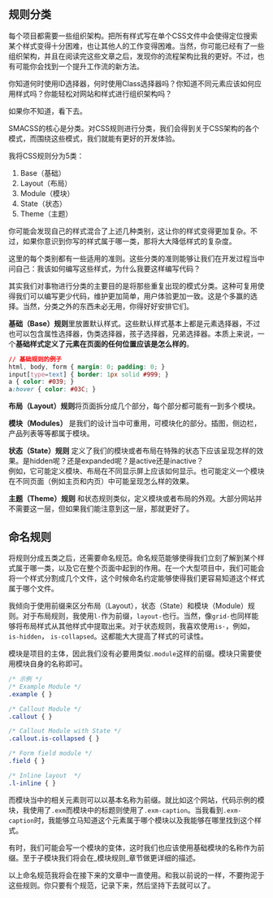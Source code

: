 ## 规则分类

每个项目都需要一些组织架构。把所有样式写在单个CSS文件中会使得定位搜索某个样式变得十分困难，也让其他人的工作变得困难。当然，你可能已经有了一些组织架构，并且在阅读完这些文章之后，发现你的流程架构比我的更好。不过，也有可能你会找到一个提升工作流的新方法。

你知道何时使用ID选择器，何时使用Class选择器吗？你知道不同元素应该如何应用样式吗？你能轻松对网站和样式进行组织架构吗？

如果你不知道，看下去。

SMACSS的核心是分类。对CSS规则进行分类，我们会得到关于CSS架构的各个模式，而围绕这些模式，我们就能有更好的开发体验。

我将CSS规则分为5类：

1. Base（基础）
2. Layout（布局）
3. Module（模块）
4. State（状态）
5. Theme（主题）

你可能会发现自己的样式混合了上述几种类别，这让你的样式变得更加复杂。不过，如果你意识到你写的样式属于哪一类，那将大大降低样式的复杂度。

这里的每个类别都有一些适用的准则。这些分类的准则能够让我们在开发过程当中问自己：我该如何编写这些样式，为什么我要这样编写代码？

其实我们对事物进行分类的主要目的是将那些重复出现的模式分类。这种可复用使得我们可以编写更少代码，维护更加简单，用户体验更加一致。这是个多赢的选择。当然，分类之外的东西未必无用，你得好好安排它们。

**基础（Base）规则**里放置默认样式。这些默认样式基本上都是元素选择器，不过也可以包含属性选择器，伪类选择器，孩子选择器，兄弟选择器。本质上来说，一个**基础样式定义了元素在页面的任何位置应该是怎么样的**。

```css
// 基础规则的例子
html, body, form { margin: 0; padding: 0; }
input[type=text] { border: 1px solid #999; }
a { color: #039; }
a:hover { color: #03C; }
```

**布局（Layout）规则**将页面拆分成几个部分，每个部分都可能有一到多个模块。

**模块（Modules）** 是我们的设计当中可重用，可模块化的部分。插图，侧边栏，产品列表等等都属于模块。

**状态（State）规则** 定义了我们的模块或者布局在特殊的状态下应该呈现怎样的效果。是hidden呢？还是expanded呢？是active还是inactive？  
例如，它可能定义模块、布局在不同显示屏上应该如何显示。也可能定义一个模块在不同页面（例如主页和内页）中可能呈现怎么样的效果。

**主题（Theme）规则** 和状态规则类似，定义模块或者布局的外观。大部分网站并不需要这一层，但如果我们能注意到这一层，那就更好了。

## 命名规则

将规则分成五类之后，还需要命名规范。命名规范能够使得我们立刻了解到某个样式属于哪一类，以及它在整个页面中起到的作用。在一个大型项目中，我们可能会将一个样式分割成几个文件，这个时候命名约定能够使得我们更容易知道这个样式属于哪个文件。

我倾向于使用前缀来区分布局（Layout），状态（State）和模块（Module）规则。对于布局规则，我使用`l-`作为前缀，`layout-`也行。当然，像`grid-`也同样能够将布局样式从其他样式中提取出来。对于状态规则，我喜欢使用`is-`，例如，`is-hidden`， `is-collapsed`。这都能大大提高了样式的可读性。

模块是项目的主体，因此我们没有必要用类似`.module`这样的前缀。模块只需要使用模块自身的名称即可。

```css
/* 示例 */
/* Example Module */
.example { }

/* Callout Module */
.callout { }

/* Callout Module with State */
.callout.is-collapsed { }

/* Form field module */
.field { }

/* Inline layout  */
.l-inline { }
```

而模块当中的相关元素则可以以基本名称为前缀。就比如这个网站，代码示例的模块，我使用了`.exm`而模块中的标题则使用了`.exm-caption`。当我看到`.exm-caption`时，我能够立马知道这个元素属于哪个模块以及我能够在哪里找到这个样式。

有时，我们可能会写一个模块的变体，这时我们也应该使用基础模块的名称作为前缀。至于子模块我们将会在_模块规则_章节做更详细的描述。

以上命名规范我将会在接下来的文章中一直使用。和我以前说的一样，不要拘泥于这些规则。你只要有个规范，记录下来，然后坚持下去就可以了。

